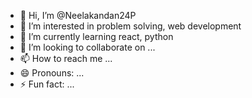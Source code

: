 - 👋 Hi, I’m @Neelakandan24P
- 👀 I’m interested in problem solving, web development
- 🌱 I’m currently learning react, python
- 💞️ I’m looking to collaborate on ...
- 📫 How to reach me ...
- 😄 Pronouns: ...
- ⚡ Fun fact: ...

<!---
Neelakandan24P/Neelakandan24P is a ✨ special ✨ repository because its `README.md` (this file) appears on your GitHub profile.
You can click the Preview link to take a look at your changes.
--->
